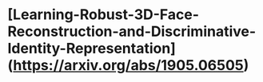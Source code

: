 # [Learning-Robust-3D-Face-Reconstruction-and-Discriminative-Identity-Representation] (https://arxiv.org/abs/1905.06505)

